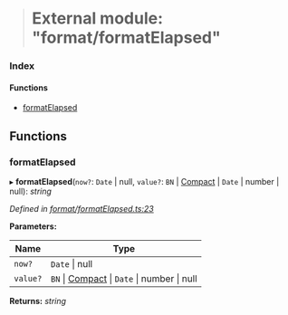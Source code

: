 > # External module: "format/formatElapsed"

### Index

#### Functions

* [formatElapsed](_format_formatelapsed_.md#formatelapsed)

## Functions

###  formatElapsed

▸ **formatElapsed**(`now?`: `Date` | null, `value?`: `BN` | [Compact](../interfaces/_format_types_.compact.md) | `Date` | number | null): *string*

*Defined in [format/formatElapsed.ts:23](https://github.com/polkadot-js/common/blob/6c79462/packages/util/src/format/formatElapsed.ts#L23)*

**Parameters:**

Name | Type |
------ | ------ |
`now?` | `Date` \| null |
`value?` | `BN` \| [Compact](../interfaces/_format_types_.compact.md) \| `Date` \| number \| null |

**Returns:** *string*